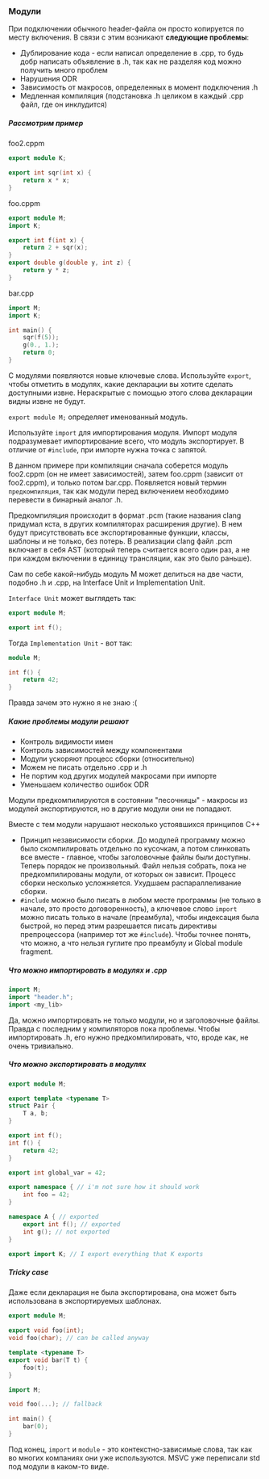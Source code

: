 ### Модули

При подключении обычного header-файла он просто копируется по месту включения. В связи с этим возникают __следующие проблемы__:

* Дублирование кода - если написал определение в .cpp, то будь добр написать объявление в .h, так как не разделяя код можно получить много проблем
* Нарушения ODR
* Зависимость от макросов, определенных в момент подключения .h
* Медленная компиляция (подстановка .h целиком в каждый .cpp файл, где он инклудится)

##### Рассмотрим пример

foo2.cppm
```cpp
export module K;

export int sqr(int x) {
	return x * x;
}
```

foo.cppm
```cpp
export module M;
import K;

export int f(int x) {
	return 2 + sqr(x);
}
export double g(double y, int z) {
	return y * z;
}
```

bar.cpp
```cpp
import M;
import K;

int main() {
	sqr(f(5));
	g(0., 1.);
	return 0;
}
```

С модулями появляются новые ключевые слова. Используйте ```export```, чтобы отметить в модулях, какие декларации вы хотите сделать доступными извне. Нераскрытые с помощью этого слова декларации видны извне не будут.

```export module M;``` определяет именованный модуль.

Используйте ```import``` для импортирования модуля. Импорт модуля подразумевает импортирование всего, что модуль экспортирует. В отличие от ```#include```, при импорте нужна точка с запятой.

В данном примере при компиляции сначала соберется модуль foo2.cppm (он не имеет зависимостей), затем foo.cppm (зависит от foo2.cppm), и только потом bar.cpp. Появляется новый термин ```предкомпиляция```, так как модули перед включением необходимо перевести в бинарный аналог .h.

Предкомпиляция происходит в формат .pcm (такие названия clang придумал кста, в других компиляторах расширения другие). В нем будут присутствовать все экспортированные функции, классы, шаблоны и не только, без потерь. В реализации clang файл .pcm включает в себя AST (который теперь считается всего один раз, а не при каждом включении в единицу трансляции, как это было раньше).

Сам по себе какой-нибудь модуль M может делиться на две части, подобно .h и .cpp, на Interface Unit и Implementation Unit.

```Interface Unit``` может выглядеть так:

```cpp
export module M;

export int f();
```

Тогда ```Implementation Unit``` - вот так:

```cpp
module M;

int f() {
	return 42;
}
```

Правда зачем это нужно я не знаю :(

##### Какие проблемы модули решают

* Контроль видимости имен
* Контроль зависимостей между компонентами
* Модули ускоряют процесс сборки (относительно)
* Можем не писать отдельно .cpp и .h
* Не портим код других модулей макросами при импорте
* Уменьшаем количество ошибок ODR

Модули предкомпилируются в состоянии "песочницы" - макросы из модулей экспортируются, но в другие модули они не попадают.

Вместе с тем модули нарушают несколько устоявшихся принципов С++

* Принцип независимости сборки. До модулей программу можно было скомпилировать отдельно по кусочкам, а потом слинковать все вместе - главное, чтобы заголовочные файлы были доступны. Теперь порядок не произвольный. Файл нельзя собрать, пока не предкомпилированы модули, от которых он зависит. Процесс сборки несколько усложняется. Ухудшаем распараллеливание сборки.
* ```#include``` можно было писать в любом месте программы (не только в начале, это просто договоренность), а ключевое слово ```import``` можно писать только в начале (преамбула), чтобы индексация была быстрой, но перед этим разрешается писать директивы препроцессора (например тот же ```#include```). Чтобы точнее понять, что можно, а что нельзя гуглите про преамбулу и Global module fragment.

##### Что можно импортировать в модулях и .cpp

```cpp
import M;
import "header.h";
import <my_lib>
```

Да, можно импортировать не только модули, но и заголовочные файлы. Правда с последним у компиляторов пока проблемы. Чтобы импортировать .h, его нужно предкомпилировать, что, вроде как, не очень тривиально.

##### Что можно экспортировать в модулях

```cpp
export module M;

export template <typename T>
struct Pair {
	T a, b;
}

export int f();
int f() {
	return 42;
}

export int global_var = 42;

export namespace { // i'm not sure how it should work
	int foo = 42;
}

namespace A { // exported
	export int f(); // exported
	int g(); // not exported
}

export import K; // I export everything that K exports
```

##### Tricky case

Даже если декларация не была экспортирована, она может быть использована в экспортируемых шаблонах.

```cpp
export module M;

export void foo(int);
void foo(char); // can be called anyway

template <typename T>
export void bar(T t) {
	foo(t);
}
```

```cpp
import M;

void foo(...); // fallback

int main() {
	bar(0);
}
```

Под конец, ```import``` и ```module``` - это контекстно-зависимые слова, так как во многих компаниях они уже используются. MSVC уже переписали std под модули в каком-то виде.
